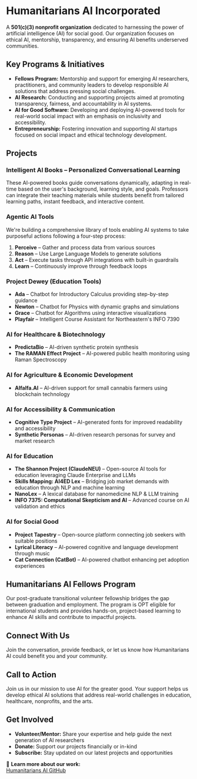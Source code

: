# **Humanitarians AI Incorporated**

A **501(c)(3) nonprofit organization** dedicated to harnessing the power of artificial intelligence (AI) for social good. Our organization focuses on ethical AI, mentorship, transparency, and ensuring AI benefits underserved communities.

## **Key Programs & Initiatives**

- **Fellows Program:** Mentorship and support for emerging AI researchers, practitioners, and community leaders to develop responsible AI solutions that address pressing social challenges.
- **AI Research:** Conducting and supporting projects aimed at promoting transparency, fairness, and accountability in AI systems.
- **AI for Good Software:** Developing and deploying AI-powered tools for real-world social impact with an emphasis on inclusivity and accessibility.
- **Entrepreneurship:** Fostering innovation and supporting AI startups focused on social impact and ethical technology development.

## **Projects**

### **Intelligent AI Books – Personalized Conversational Learning**
These AI-powered books guide conversations dynamically, adapting in real-time based on the user's background, learning style, and goals. Professors can integrate their teaching materials while students benefit from tailored learning paths, instant feedback, and interactive content.

### **Agentic AI Tools**
We're building a comprehensive library of tools enabling AI systems to take purposeful actions following a four-step process:
1. **Perceive** – Gather and process data from various sources
2. **Reason** – Use Large Language Models to generate solutions
3. **Act** – Execute tasks through API integrations with built-in guardrails
4. **Learn** – Continuously improve through feedback loops

### **Project Dewey (Education Tools)**
- **Ada** – Chatbot for Introductory Calculus providing step-by-step guidance
- **Newton** – Chatbot for Physics with dynamic graphs and simulations
- **Grace** – Chatbot for Algorithms using interactive visualizations
- **Playfair** – Intelligent Course Assistant for Northeastern's INFO 7390

### **AI for Healthcare & Biotechnology**
- **PredictaBio** – AI-driven synthetic protein synthesis
- **The RAMAN Effect Project** – AI-powered public health monitoring using Raman Spectroscopy

### **AI for Agriculture & Economic Development**
- **Alfalfa.AI** – AI-driven support for small cannabis farmers using blockchain technology

### **AI for Accessibility & Communication**
- **Cognitive Type Project** – AI-generated fonts for improved readability and accessibility
- **Synthetic Personas** – AI-driven research personas for survey and market research

### **AI for Education**
- **The Shannon Project (ClaudeNEU)** – Open-source AI tools for education leveraging Claude Enterprise and LLMs
- **Skills Mapping: AI4ED Lex** – Bridging job market demands with education through NLP and machine learning
- **NanoLex** – A lexical database for nanomedicine NLP & LLM training
- **INFO 7375: Computational Skepticism and AI** – Advanced course on AI validation and ethics

### **AI for Social Good**
- **Project Tapestry** – Open-source platform connecting job seekers with suitable positions
- **Lyrical Literacy** – AI-powered cognitive and language development through music
- **Cat Connection (CatBot)** – AI-powered chatbot enhancing pet adoption experiences

## **Humanitarians AI Fellows Program**
Our post-graduate transitional volunteer fellowship bridges the gap between graduation and employment. The program is OPT eligible for international students and provides hands-on, project-based learning to enhance AI skills and contribute to impactful projects.

## **Connect With Us**
Join the conversation, provide feedback, or let us know how Humanitarians AI could benefit you and your community.

## **Call to Action**
Join us in our mission to use AI for the greater good. Your support helps us develop ethical AI solutions that address real-world challenges in education, healthcare, nonprofits, and the arts.

## **Get Involved**
- **Volunteer/Mentor:** Share your expertise and help guide the next generation of AI researchers
- **Donate:** Support our projects financially or in-kind
- **Subscribe:** Stay updated on our latest projects and opportunities

🔗 **Learn more about our work:**  
[Humanitarians AI GitHub](https://github.com/nikbearbrown/Humanitarians_AI)


